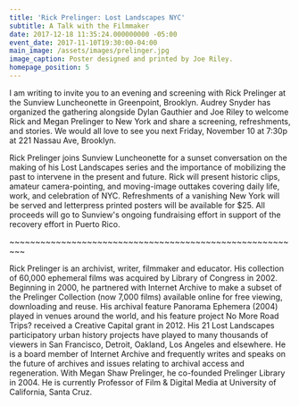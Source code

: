 ```yaml
---
title: 'Rick Prelinger: Lost Landscapes NYC'
subtitle: A Talk with the Filmmaker
date: 2017-12-18 11:35:24.000000000 -05:00
event_date: 2017-11-10T19:30:00-04:00
main_image: /assets/images/prelinger.jpg
image_caption: Poster designed and printed by Joe Riley.
homepage_position: 5
---
```

I am writing to invite you to an evening and screening with Rick Prelinger at the Sunview Luncheonette in Greenpoint, Brooklyn. Audrey Snyder has organized the gathering alongside Dylan Gauthier and Joe Riley to welcome Rick and Megan Prelinger to New York and share a screening, refreshments, and stories. We would all love to see you next Friday, November 10 at 7:30p at 221 Nassau Ave, Brooklyn.

Rick Prelinger joins Sunview Luncheonette for a sunset conversation on the making of his Lost Landscapes series and the importance of mobilizing the past to intervene in the present and future. Rick will present historic clips, amateur camera-pointing, and moving-image outtakes covering daily life, work, and celebration of NYC. Refreshments of a vanishing New York will be served and letterpress printed posters will be available for $25. All proceeds will go to Sunview's ongoing fundraising effort in support of the recovery effort in Puerto Rico.



\~\~\~\~\~\~\~\~\~\~\~\~\~\~\~\~\~\~\~\~\~\~\~\~\~\~\~\~\~\~\~\~\~\~\~\~\~\~\~\~\~\~\~\~\~\~\~\~\~\~\~\~\~\~\~\~~



Rick Prelinger is an archivist, writer, filmmaker and educator. His collection of 60,000 ephemeral films was acquired by Library of Congress in 2002. Beginning in 2000, he partnered with Internet Archive to make a subset of the Prelinger Collection (now 7,000 films) available online for free viewing, downloading and reuse. His archival feature Panorama Ephemera (2004) played in venues around the world, and his feature project No More Road Trips? received a Creative Capital grant in 2012. His 21 Lost Landscapes participatory urban history projects have played to many thousands of viewers in San Francisco, Detroit, Oakland, Los Angeles and elsewhere. He is a board member of Internet Archive and frequently writes and speaks on the future of archives and issues relating to archival access and regeneration. With Megan Shaw Prelinger, he co-founded Prelinger Library in 2004. He is currently Professor of Film & Digital Media at University of California, Santa Cruz.
